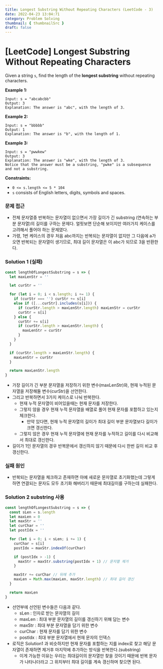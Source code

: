 ```yaml
---
title: Longest Substring Without Repeating Characters (LeetCode - 3)
date: 2022-04-23 13:04:71
category: Problem Solving
thumbnail: { thumbnailSrc }
draft: false
---
```


# [LeetCode] **Longest Substring Without Repeating Characters**

Given a string `s`, find the length of the **longest substring** without repeating characters.

**Example 1:**

```
Input: s = "abcabcbb"
Output: 3
Explanation: The answer is "abc", with the length of 3.

```

**Example 2:**

```
Input: s = "bbbbb"
Output: 1
Explanation: The answer is "b", with the length of 1.

```

**Example 3:**

```
Input: s = "pwwkew"
Output: 3
Explanation: The answer is "wke", with the length of 3.
Notice that the answer must be a substring, "pwke" is a subsequence and not a substring.

```

**Constraints:**

- `0 <= s.length <= 5 * 104`
- `s` consists of English letters, digits, symbols and spaces.

### 문제 접근

- 전체 문자열중 반복하는 문자열이 없으면서 가장 길이가 긴 substring (연속하는 부분 문자열)의 길이를 구하는 문제다. 얼핏보면 단순해 보이지만 여러가지 케이스를 고려해서 풀어야 하는 문제였다.
- 가령, 1번 케이스의 경우 처음 abc까지는 반복되는 문자열이 없지만 그 다음에 a가 오면 반복되는 문자열이 생기므로, 최대 길이 문자열은 이 abc가 되므로 3을 반환한다.

### Solution 1 (실패)

```jsx
const lengthOfLongestSubstring = s => {
  let maxLenStr = ''

  let curStr = ''

  for (let i = 0; i < s.length; i += 1) {
    if (curStr === '') curStr += s[i]
    else if ([...curStr].includes(s[i])) {
      if (curStr.length > maxLenStr.length) maxLenStr = curStr
      curStr = s[i]
    } else {
      curStr += s[i]
      if (curStr.length > maxLenStr.length) {
        maxLenStr = curStr
      }
    }
  }

  if (curStr.length > maxLenStr.length) {
    maxLenStr = curStr
  }

  return maxLenStr.length
}
```

- 가장 길이가 긴 부분 문자열을 저장하기 위한 변수(maxLenStr)와, 현재 누적된 문자열을 저장해둘 변수(curStr)을 선언한다.
- 그리고 반복하면서 3가지 케이스로 나눠 반복한다.
  - 현재 누적 문자열이 비어있을때는 현재 문자를 저장한다.
  - 그렇지 않을 경우 현재 누적 문자열을 배열로 풀어 현재 문자를 포함하고 있는지 체크한다.
    - 만약 있다면, 현재 누적 문자열의 길이가 최대 길이 부분 문자열보다 길이가 크면 갱신한다.
  - 그렇지 않은 경우 현재 누적 문자열에 현재 문자를 누적하고 길이를 다시 비교해서 최대로 갱신한다.
- 길이가 1인 문자열의 경우 반복문에서 갱신하지 않기 때문에 다시 한번 길이 비교 후 갱신한다.

### 실패 원인

- 반복되는 문자열을 체크하고 존재하면 아예 새로운 문자열로 초기화했는데 그렇게 하면 연결되는 문자도 모두 초기화 해버리기 때문에 최대길이를 구하는데 실패한다.

### Solution 2 substring 사용

```jsx
const lengthOfLongestSubstring = s => {
  const sLen = s.length
  let maxLen = 0
  let maxStr = ''
  let curChar = ''
  let postIdx = ''

  for (let i = 0; i < sLen; i += 1) {
    curChar = s[i]
    postIdx = maxStr.indexOf(curChar)

    if (postIdx > -1) {
      maxStr = maxStr.substring(postIdx + 1) // 문자열 제거
    }

    maxStr += curChar // 뒤에 추가
    maxLen = Math.max(maxLen, maxStr.length) // 최대 길이 갱신
  }

  return maxLen
}
```

- 선언부에 선언된 변수들은 다음과 같다.
  - sLen : 인자로 받는 문자열의 길이
  - maxLen : 최대 부분 문자열의 길이를 갱신하기 위해 담는 변수
  - maxStr : 최대 부분 문자열을 담기 위한 변수
  - curChar : 현재 문자를 담기 위한 변수
  - postIdx : 최대 부분 문자열에서 현재 문자의 인덱스
- 로직은 Solution1 과 비슷하지만 현재 문자를 포함하는 지를 index로 찾고 해당 문자열이 존재하면 제거후 마지막에 추가하는 방식을 반복한다.(substring)
  - 이게 가능한 이유는 우리는 최대길이의 문자열만 찾을 것이기 때문에 반복 문자가 나타나더라고 그 위치부터 최대 길이를 계속 갱신하며 찾으면 된다.
